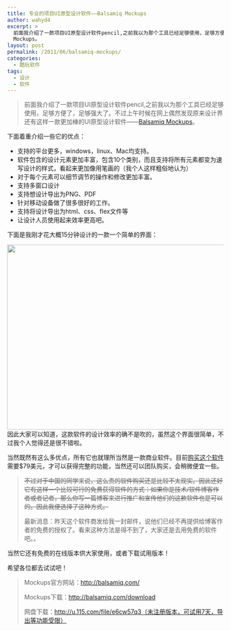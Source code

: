 ```yaml
---
title: 专业的项目UI原型设计软件——Balsamiq Mockups
author: wahyd4
excerpt: >
  前面我介绍了一款项目UI原型设计软件pencil,之前我以为那个工具已经足够使用，足够方便了，足够强大了。不过上午时候在网上偶然发现原来设计界还有这样一款更加棒的UI原型设计软件——Balsamiq
  Mockups。
layout: post
permalink: /2011/06/balsamiq-mockups/
categories:
  - 酷玩软件
tags:
  - 设计
  - 软件
---
```

> 前面我介绍了一款项目UI原型设计软件pencil,之前我以为那个工具已经足够使用，足够方便了，足够强大了。不过上午时候在网上偶然发现原来设计界还有这样一款更加棒的UI原型设计软件——[Balsamiq Mockups][1]。

下面着重介绍一些它的优点：

*   支持的平台更多，windows，linux、Mac均支持。
*   软件包含的设计元素更加丰富，包含10个类别，而且支持将所有元素都变为速写设计的样式，看起来更加像用笔画的（我个人这样粗俗地认为）
*   对于每个元素可以细节调节的操作和修改更加丰富。
*   支持多窗口设计
*   支持想设计导出为PNG、PDF
*   针对移动设备做了很多很好的工作。
*   支持将设计导出为html、css、flex文件等
*   让设计人员使用起来效率更高吧。

下面是我刚才花大概15分钟设计的一款一个简单的界面：

[<img class="aligncenter size-full wp-image-1628" title="newMockup" src="/images/2011/06/newMockup.png" alt="" width="682" height="429" />][2]因此大家可以知道，这款软件的设计效率的确不是吹的，虽然这个界面很简单，不过我个人觉得还是很不错啦。

当然既然有这么多优点，所有它也就理所当然是一款商业软件。目前[购买这个软件][3]需要$79美元，才可以获得完整的功能，当然还可以团队购买，会稍微便宜一些。

> <del>不过对于中国的同学来说，这么贵的软件购买还是比较不太现实。因此还好它有这样一个比较可行的免费获得软件的方式：如果你是技术/软件博客作者或者记者，那么你写一篇博客来进行推广和宣传他们的这款软件也是可以的。因此我便选择了这种方式。</del>
> 
> 最新消息：昨天这个软件商发给我一封邮件，说他们已经不再提供给博客作者的免费的授权了。看来这种方法是得不到了，大家还是去用免费的软件吧。。

当然它还有免费的在线版本供大家使用，或者下载试用版本！

希望各位都去试试吧！

> Mockups官方网站：http://balsamiq.com/
> 
> Mockups下载：http://balsamiq.com/download
> 
> 网盘下载：http://u.115.com/file/e6cw57q3（未注册版本，可试用7天，导出等功能受限）

 [1]: http://balsamiq.com
 [2]: /images/2011/06/newMockup.png
 [3]: http://balsamiq.com/buy